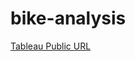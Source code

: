 # bike-analysis
[Tableau Public URL](https://public.tableau.com/app/profile/mark.grasee/viz/citibike_analysis_16347618210610/Story1?publish=yes)
